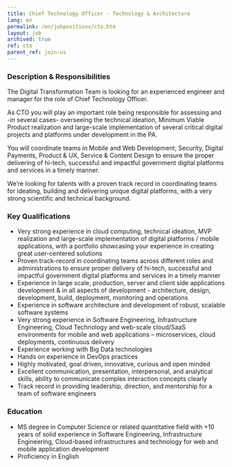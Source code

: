 ```yaml
---
title: Chief Technology Officer - Technology & Architecture
lang: en
permalink: /en/jobpositions/cto.htm
layout: job
archived: true
ref: cto
parent_ref: join-us
---
```


### Description & Responsibilities
The Digital Transformation Team is looking for an experienced engineer and manager for the role of Chief Technology Officer.

As CTO you will play an important role being responsible for assessing and -in several cases- overseeing the technical ideation, Minimum Viable Product realization and large-scale implementation of several critical digital projects and platforms under development in the PA.

You will coordinate teams in Mobile and Web Development, Security, Digital Payments, Product & UX, Service & Content Design to ensure the proper delivering of hi-tech, successful and impactful government digital platforms and services in a timely manner.

We’re looking for talents with a proven track record in coordinating teams for ideating, building and delivering unique digital platforms, with a very strong scientific and technical background.


### Key Qualifications
- Very strong experience in cloud computing, technical ideation, MVP realization and large-scale implementation of digital platforms / mobile applications, with a portfolio showcasing your experience in creating great user-centered solutions
- Proven track-record in coordinating teams across different roles and administrations to ensure proper delivery of hi-tech, successful and impactful government digital platforms and services in a timely manner
- Experience in large scale, production, server and client side applications development & in all aspects of development - architecture, design, development, build, deployment, monitoring and operations
- Experience in software architecture and development of robust, scalable software systems
- Very strong experience in Software Engineering, Infrastructure Engineering, Cloud Technology and web-scale cloud/SaaS environments for mobile and web applications – microservices, cloud deployments, continuous delivery
- Experience working with Big Data technologies
- Hands on experience in DevOps practices
- Highly motivated, goal driven, innovative, curious and open minded
- Excellent communication, presentation, interpersonal, and analytical skills, ability to communicate complex interaction concepts clearly
- Track record in providing leadership, direction, and mentorship for a team of software engineers

### Education
- MS degree in Computer Science or related quantitative field with +10 years of solid experience in Software Engineering, Infrastructure Engineering, Cloud-based infrastructures and technology for web and mobile application development
- Proficiency in English
